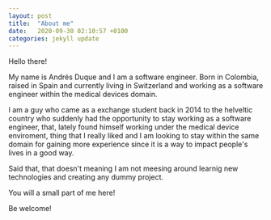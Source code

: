 ```yaml
---
layout: post
title:  "About me"
date:   2020-09-30 02:10:57 +0100
categories: jekyll update
---
```


Hello there! 

My name is Andrés Duque and I am a software engineer. Born in Colombia, raised in Spain and currently living in Switzerland and working as a software engineer within the medical devices domain.

I am a guy who came as a exchange student back in 2014 to the helveltic country who suddenly had the opportunity to stay working as a software engineer, that, lately found himself working under the medical device enviroment, thing that I really liked and I am looking to stay within the same domain for gaining more experience since it is a way to impact people's lives in a good way.

Said that, that doesn't meaning I am not meesing around learnig new technologies and creating any dummy project.

You will a small part of me here!


Be welcome!


